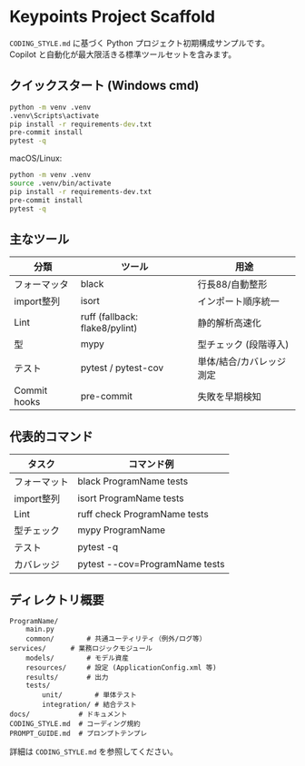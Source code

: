 # Keypoints Project Scaffold

`CODING_STYLE.md` に基づく Python プロジェクト初期構成サンプルです。Copilot と自動化が最大限活きる標準ツールセットを含みます。

## クイックスタート (Windows cmd)

```cmd
python -m venv .venv
.venv\Scripts\activate
pip install -r requirements-dev.txt
pre-commit install
pytest -q
```

macOS/Linux:

```bash
python -m venv .venv
source .venv/bin/activate
pip install -r requirements-dev.txt
pre-commit install
pytest -q
```

## 主なツール

| 分類 | ツール | 用途 |
| ---- | ------ | ---- |
| フォーマッタ | black | 行長88/自動整形 |
| import整列 | isort | インポート順序統一 |
| Lint | ruff (fallback: flake8/pylint) | 静的解析高速化 |
| 型 | mypy | 型チェック (段階導入) |
| テスト | pytest / pytest-cov | 単体/結合/カバレッジ測定 |
| Commit hooks | pre-commit | 失敗を早期検知 |

## 代表的コマンド

| タスク | コマンド例 |
| ------ | ---------- |
| フォーマット | black ProgramName tests |
| import整列 | isort ProgramName tests |
| Lint | ruff check ProgramName tests |
| 型チェック | mypy ProgramName |
| テスト | pytest -q |
| カバレッジ | pytest --cov=ProgramName tests |

## ディレクトリ概要

```
ProgramName/
	main.py
	common/        # 共通ユーティリティ（例外/ログ等）
services/      # 業務ロジックモジュール
	models/        # モデル資産
	resources/     # 設定 (ApplicationConfig.xml 等)
	results/       # 出力
	tests/
		unit/        # 単体テスト
		integration/ # 結合テスト
docs/            # ドキュメント
CODING_STYLE.md  # コーディング規約
PROMPT_GUIDE.md  # プロンプトテンプレ
```

詳細は `CODING_STYLE.md` を参照してください。